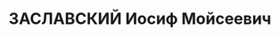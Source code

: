 ---
title: ЗАСЛАВСКИЙ Иосиф Мойсеевич
description: "Род. в 1905, с. Гельбиново, Любашевский р-н, Одесская обл. \n  Приговор:\
  \ 28.12.1937 – ВМН"
---
